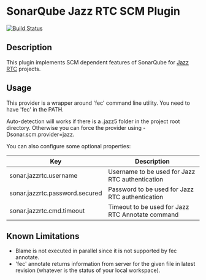 SonarQube Jazz RTC SCM Plugin
=============================
[![Build Status](https://travis-ci.org/SonarQubeCommunity/sonar-scm-jazzrtc.svg)](https://travis-ci.org/SonarQubeCommunity/sonar-scm-jazzrtc)

## Description
This plugin implements SCM dependent features of SonarQube for [Jazz RTC](https://jazz.net/library/LearnItem.jsp?href=content/docs/rtc1.0-capabilities/scm.html) projects.

## Usage
This provider is a wrapper around 'fec' command line utility. You need to have 'fec' in the PATH.

Auto-detection will works if there is a .jazz5 folder in the project root directory. Otherwise you can force the provider using -Dsonar.scm.provider=jazz.

You can also configure some optional properties:

| Key | Description |
| --- | ----------- |
| sonar.jazzrtc.username | Username to be used for Jazz RTC authentication |
| sonar.jazzrtc.password.secured | Password to be used for Jazz RTC authentication |
| sonar.jazzrtc.cmd.timeout | Timeout to be used for Jazz RTC Annotate command |

## Known Limitations
* Blame is not executed in parallel since it is not supported by fec annotate.
* 'fec' annotate returns information from server for the given file in latest revision (whatever is the status of your local workspace).
